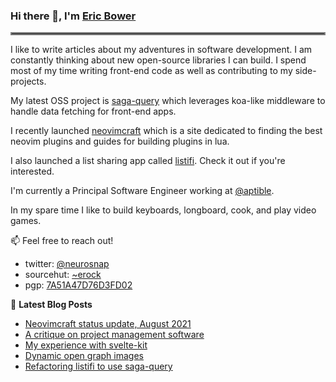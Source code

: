 ### Hi there 👋, I'm [Eric Bower](https://erock.io)

<hr style="border:2px solid gray"> </hr>

I like to write articles about my adventures in software development.  I am
constantly thinking about new open-source libraries I can build. I spend most
of my time writing front-end code as well as contributing to my side-projects.

My latest OSS project is [saga-query](https://github.com/neurosnap/saga-query)
which leverages koa-like middleware to handle data fetching for front-end apps.

I recently launched [neovimcraft](https://neovimcraft.com) which is a site
dedicated to finding the best neovim plugins and guides for building plugins in
lua.

I also launched a list sharing app called [listifi](https://listifi.app).
Check it out if you're interested.

I'm currently a Principal Software Engineer working at
[@aptible](https://aptible.com).

In my spare time I like to build keyboards, longboard, cook, and play video
games.

📫 Feel free to reach out!

- twitter: [@neurosnap](https://twitter.com/neurosnap)
- sourcehut: [~erock](https://git.sr.ht/~erock)
- pgp: [7A51A47D76D3FD02](https://erock.io/publickey.txt)

📕 **Latest Blog Posts**

<!-- BLOG-POST-LIST:START -->
- [Neovimcraft status update, August 2021](https://erock.io/2021/08/31/neovimcraft-status-update-august-2021.html)
- [A critique on project management software](https://erock.io/2021/08/27/a-critique-on-project-management-software.html)
- [My experience with svelte-kit](https://erock.io/2021/07/18/my-experience-with-svelte-kit.html)
- [Dynamic open graph images](https://erock.io/2021/06/25/dynamic-open-graph-images.html)
- [Refactoring listifi to use saga-query](https://erock.io/2021/06/20/refactor-listifi-to-use-saga-query.html)
<!-- BLOG-POST-LIST:END -->
